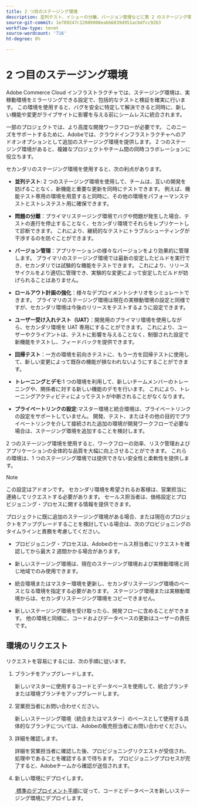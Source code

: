 ```yaml
---
title: 2 つ目のステージング環境
description: 並列テスト、イシューの分離、バージョン管理などに第 2 のステージング環境を使用するメリットと使用方法について説明します。
source-git-commit: 1e789247c12009908eabb6039d951acbdfcc9263
workflow-type: tm+mt
source-wordcount: '716'
ht-degree: 0%

---
```


# 2 つ目のステージング環境

Adobe Commerce Cloud インフラストラクチャでは、ステージング環境は、実稼動環境をミラーリングできる設定で、包括的なテストと検証を確実に行います。 この環境を使用すると、バグを安全に特定して解決できると同時に、新しい機能や変更がライブサイトに影響を与える前にシームレスに統合されます。

一部のプロジェクトでは、より高度な開発ワークフローが必要です。 このニーズをサポートするために、Adobeでは、クラウドインフラストラクチャへのアドオンオプションとして追加のステージング環境を提供します。 2 つのステージング環境があると、複雑なプロジェクトやチーム間の同時コラボレーションに役立ちます。

セカンダリのステージング環境を使用すると、次の利点があります。

- **並列テスト**: 2 つのステージング環境を使用して、チームは、互いの開発を妨げることなく、新機能と重要な更新を同時にテストできます。 例えば、機能テスト専用の環境を用意すると同時に、その他の環境をパフォーマンステストとストレステスト用に確保できます。

- **問題の分離**：プライマリステージング環境でバグや問題が発生した場合、テストの進行を停止することなく、セカンダリ環境でそれらをレプリケートして診断できます。 これにより、継続的なテストにトラブルシューティングが干渉するのを防ぐことができます。

- **バージョン管理**：アプリケーションの様々なバージョンをより効果的に管理します。 プライマリのステージング環境では最新の安定したビルドを実行でき、セカンダリでは試験的な機能をテストできます。 これにより、リリースサイクルをより適切に管理でき、実験的な変更によって安定したビルドが妨げられることはありません。

- **ロールアウト計画の強化**：様々なデプロイメントシナリオをシミュレートできます。 プライマリのステージング環境は現在の実稼動環境の設定と同様ですが、セカンダリ環境は今後のリリースをテストするように設定できます。

- **ユーザー受け入れテスト（UAT）**：開発用のプライマリ環境を使用しながら、セカンダリ環境を UAT 専用にすることができます。 これにより、ユーザーやクライアントは、テストに影響を与えることなく、制御された設定で新機能をテストし、フィードバックを提供できます。

- **回帰テスト**：一方の環境を前向きテストに、もう一方を回帰テストに使用して、新しい変更によって既存の機能が損なわれないようにすることができます。

- **トレーニングとデモ**:1 つの環境を利用して、新しいチームメンバーのトレーニングや、関係者に対する新しい機能のデモを行います。 これにより、トレーニングアクティビティによってテストが中断されることがなくなります。

- **プライベートリンクの設定**:マスター環境と統合環境は、プライベートリンクの設定をサポートしていません。 開発、テスト、またはその他の目的でプライベートリンクを介して接続された追加の環境が開発ワークフローで必要な場合は、ステージング環境を追加することを検討します。

2 つのステージング環境を使用すると、ワークフローの効率、リスク管理およびアプリケーションの全体的な品質を大幅に向上させることができます。 これらの環境は、1 つのステージング環境では提供できない安全性と柔軟性を提供します。

>[!NOTE]
>
>この設定はアドオンです。 セカンダリ環境を希望されるお客様は、営業担当に連絡してリクエストする必要があります。 セールス担当者は、価格設定とプロビジョニング・プロセスに関する情報を提供できます。

プロジェクトに既に追加のステージング環境がある場合、または現在のプロジェクトをアップグレードすることを検討している場合は、次のプロビジョニングのタイムラインと責務を考慮してください。

- プロビジョニング・プロセスは、Adobeのセールス担当者にリクエストを確認してから最大 2 週間かかる場合があります。

- 新しいステージング環境は、現在のステージング環境および実稼動環境と同じ地域でのみ使用できます。

- 統合環境またはマスター環境を更新し、セカンダリステージング環境のベースとなる環境を指定する必要があります。 ステージング環境または実稼動環境からは、セカンダリステージング環境をコピーできません。

- 新しいステージング環境を受け取ったら、開発フローに含めることができます。 他の環境と同様に、コードおよびデータベースの更新はユーザーの責任です。

## 環境のリクエスト

リクエストを容易にするには、次の手順に従います。

1. ブランチをアップグレードします。

   新しいマスターに使用するコードとデータベースを使用して、統合ブランチまたは環境ブランチをアップグレードします。

1. 営業担当者にお問い合わせください。

   新しいステージング環境（統合またはマスター）のベースとして使用する具体的なブランチについては、Adobeの販売担当者にお問い合わせください。

1. 詳細を確認します。

   詳細を営業担当者に確認した後、プロビジョニングリクエストが受信され、処理中であることを確認するまで待ちます。 プロビジョニングプロセスが完了すると、Adobeチームから確認が送信されます。

1. 新しい環境にデプロイします。

   [&#x200B; 標準のデプロイメント手順 &#x200B;](../deploy/staging-production.md) に従って、コードとデータベースを新しいステージング環境にデプロイします。
